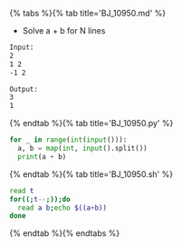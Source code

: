 {% tabs %}{% tab title='BJ_10950.md' %}

* Solve a + b for N lines

```txt
Input:
2
1 2
-1 2

Output:
3
1
```

{% endtab %}{% tab title='BJ_10950.py' %}

```py
for _ in range(int(input())):
  a, b = map(int, input().split())
  print(a + b)
```

{% endtab %}{% tab title='BJ_10950.sh' %}

```sh
read t
for((;t--;));do
  read a b;echo $((a+b))
done
```

{% endtab %}{% endtabs %}
